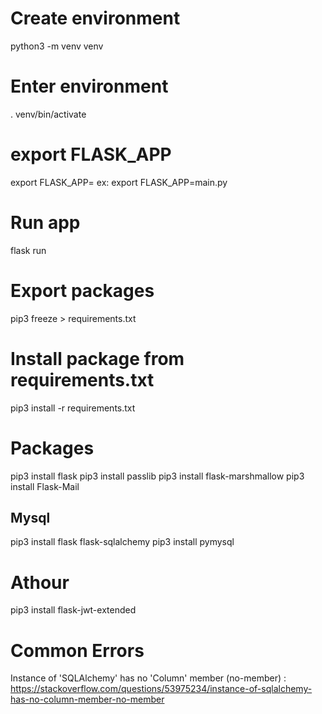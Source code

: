 # Create environment

python3 -m venv venv

# Enter environment

. venv/bin/activate

# export FLASK_APP

export FLASK_APP=<file python> ex: export FLASK_APP=main.py

# Run app

flask run

#

# Export packages

pip3 freeze > requirements.txt

# Install package from requirements.txt

pip3 install -r requirements.txt

# Packages

pip3 install flask
pip3 install passlib
pip3 install flask-marshmallow
pip3 install Flask-Mail

## Mysql

pip3 install flask flask-sqlalchemy
pip3 install pymysql

# Athour

pip3 install flask-jwt-extended

# Common Errors

Instance of 'SQLAlchemy' has no 'Column' member (no-member) : https://stackoverflow.com/questions/53975234/instance-of-sqlalchemy-has-no-column-member-no-member
